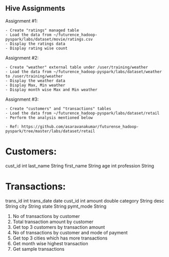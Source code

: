 ## Hive Assignments

Assignment #1:

	- Create "ratings" managed table
	- Load the data from ~/futurence_hadoop-pyspark/labs/dataset/movie/ratings.csv
	- Display the ratings data
	- Display rating wise count

Assignment #2:

	- Create "weather" external table under /user/training/weather
	- Load the data from ~/futurence_hadoop-pyspark/labs/dataset/weather to /user/training/weather
	- Display the weather data
	- Display Max, Min weather
	- Display month wise Max and Min weather

Assignment #3:

	- Create "customers" and "transactions" tables
	- Load the data from ~/futurence_hadoop-pyspark/labs/dataset/retail
	- Perform the analysis mentioned below

	- Ref: https://github.com/asaravanakumar/futurense_hadoop-pyspark/tree/master/labs/dataset/retail
	
Customers:
==========
cust_id		int
last_name	String
first_name	String
age		int
profession	String

Transactions:
=============
trans_id	int
trans_date	date
cust_id		int
amount		double
category	String
desc		String
city		String
state		String
pymt_mode	String


1) No of transactions by customer
2) Total transaction amount by customer
3) Get top 3 customers by transaction amount
4) No of transactions by customer and mode of payment
5) Get top 3 cities which has more transactions
6) Get month wise highest transaction
7) Get sample transactions
	

	 
	

	
